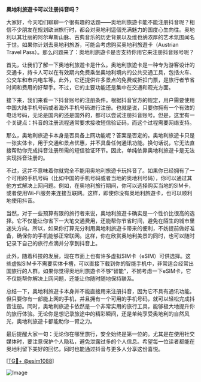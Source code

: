 **奥地利旅遊卡可以注册抖音吗？**

大家好，今天咱们聊聊一个很有趣的话题——奥地利旅遊卡能不能注册抖音呢？相信不少朋友在规划欧洲旅行时，都会对奥地利這個充满魅力的国度心生向往。奥地利以其壮丽的阿尔卑斯山脉、古典音乐的历史背景以及维也纳浓厚的艺术氛围闻名于世。如果你计划去奥地利旅游，可能会考虑购买奥地利旅遊卡（Austrian Travel Pass）。那么问题来了：奥地利旅遊卡是否支持你用它来注册抖音账号呢？

首先，让我们了解一下奥地利旅遊卡是什么。奥地利旅遊卡是一种专为游客设计的交通卡，持卡人可以在有效期内免费乘坐奥地利境内的公共交通工具，包括火车、公交车和市内电车等。此外，它还提供许多景点的免费或折扣门票，是旅行者节省时间和费用的好帮手。不过，它的主要功能还是集中在交通和观光方面。

接下来，我们来看一下抖音账号的注册条件。根据抖音官方的规定，用户需要使用中国大陆手机号码或者海外手机号码进行注册。也就是说，只要你拥有一个有效的电话号码，无论是国内的还是国外的，都可以尝试注册抖音账号。但是，这里有一个关键点：抖音的注册流程通常要求接收短信验证码，而这个过程需要网络支持。

那么，奥地利旅遊卡本身是否具备上网功能呢？答案是否定的。奥地利旅遊卡只是一张实体卡，用于交通和景点优惠，并不具备任何通讯功能。换句话说，它无法直接帮助你完成抖音注册所需的短信验证环节。因此，单纯依靠奥地利旅遊卡是无法实现抖音注册的。

不过，这并不意味着你就完全不能用奥地利旅遊卡玩抖音了。如果你已经拥有了一个可用的手机号码（比如中国的手机号码或者当地的奥地利号码），你可以通过其他方式解决上网问题。例如，在奥地利旅行期间，你可以选择购买当地的SIM卡，或者使用Wi-Fi服务来连接互联网。这样，即使你没有奥地利旅遊卡，也可以顺利地使用抖音。

当然，对于一些预算有限的旅行者来说，奥地利旅遊卡确实是一个性价比很高的选择。它不仅能让你省下一大笔交通费用，还能帮你节省时间，避免在陌生的城市里迷失方向。所以，如果你打算充分利用奥地利旅遊卡带来的便利，不妨提前做好准备，确保你的手机能够正常联网。这样，你在欣赏奥地利美景的同时，也可以随时记录下自己的旅行点滴并分享到抖音上。

此外，随着科技的发展，现在市面上也有许多虚拟SIM卡（eSIM）可供选择。这些虚拟SIM卡不需要实体卡槽，可以直接下载到你的智能手机中，非常适合经常出国旅行的人群。如果你觉得奥地利旅遊卡不够“智能”，不妨考虑一下eSIM卡，它不仅能帮你解决上网问题，还能让你随时随地保持联系。

总结一下，奥地利旅遊卡本身并不能直接用来注册抖音，因为它不具有通讯功能。但只要你有一部能上网的手机，并且拥有一个可用的手机号码，就可以轻松完成抖音注册。同时，奥地利旅遊卡依然是一个非常实用的旅行工具，能够极大地提升你的旅行体验。无论你是想记录旅途中的精彩瞬间，还是单纯享受奥地利的自然风光，奥地利旅遊卡都能助你一臂之力。

最后提醒大家一句：无论你在哪里旅行，安全始终是第一位的。尤其是在使用社交媒体时，要注意保护个人隐私，避免泄露过多的个人信息。希望每一位读者都能在奥地利留下美好的回忆，同时也能通过抖音与更多人分享这份喜悦。

[[TG💪+ @esim1088](https://t.me/s/esim1088)]

![Image](https://i.postimg.cc/4NQfJmqS/Snipaste-2025-05-13-00-14-12.png)